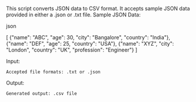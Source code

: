 This script converts JSON data to CSV format. It accepts sample JSON data provided in either a .json or .txt file.
Sample JSON Data:

json

[
    {"name": "ABC", "age": 30, "city": "Bangalore", "country": "India"},
    {"name": "DEF", "age": 25, "country": "USA"},
    {"name": "XYZ", "city": "London", "country": "UK", "profession": "Engineer"}
]

Input:

    Accepted file formats: .txt or .json

Output:

    Generated output: .csv file
